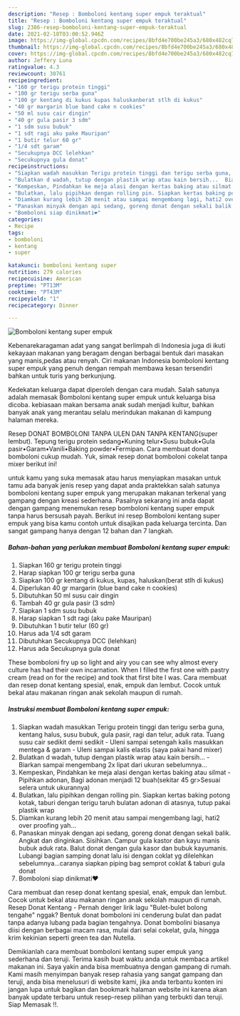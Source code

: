 ```yaml
---
description: "Resep : Bomboloni kentang super empuk teraktual"
title: "Resep : Bomboloni kentang super empuk teraktual"
slug: 2386-resep-bomboloni-kentang-super-empuk-teraktual
date: 2021-02-18T03:00:52.946Z
image: https://img-global.cpcdn.com/recipes/8bfd4e700be245a3/680x482cq70/bomboloni-kentang-super-empuk-foto-resep-utama.jpg
thumbnail: https://img-global.cpcdn.com/recipes/8bfd4e700be245a3/680x482cq70/bomboloni-kentang-super-empuk-foto-resep-utama.jpg
cover: https://img-global.cpcdn.com/recipes/8bfd4e700be245a3/680x482cq70/bomboloni-kentang-super-empuk-foto-resep-utama.jpg
author: Jeffery Luna
ratingvalue: 4.3
reviewcount: 30761
recipeingredient:
- "160 gr terigu protein tinggi"
- "100 gr terigu serba guna"
- "100 gr kentang di kukus kupas haluskanberat stlh di kukus"
- "40 gr margarin blue band cake n cookies"
- "50 ml susu cair dingin"
- "40 gr gula pasir 3 sdm"
- "1 sdm susu bubuk"
- "1 sdt ragi aku pake Mauripan"
- "1 butir telur 60 gr"
- "1/4 sdt garam"
- "Secukupnya DCC lelehkan"
- "Secukupnya gula donat"
recipeinstructions:
- "Siapkan wadah masukkan Terigu protein tinggi dan terigu serba guna, kentang halus, susu bubuk, gula pasir, ragi dan telur, aduk rata. Tuang susu cair sedikit demi sedikit  Uleni sampai setengah kalis masukkan mentega &amp; garam Uleni sampai kalis elastis (saya pakai hand mixer)"
- "Bulatkan d wadah, tutup dengan plastik wrap atau kain bersih...  Biarkan sampai mengembang 2x lipat dari ukuran sebelumnya..."
- "Kempeskan, Pindahkan ke meja alasi dengan kertas baking atau silmat Pipihkan adonan, Bagi adonan menjadi 12 buah(sekitar 45 gr&gt;Sesuai selera untuk ukurannya)"
- "Bulatkan, lalu pipihkan dengan rolling pin. Siapkan kertas baking potong kotak, taburi dengan terigu taruh bulatan adonan di atasnya, tutup pakai plastik wrap"
- "Diamkan kurang lebih 20 menit atau sampai mengembang lagi, hati2 over proofing yah..."
- "Panaskan minyak dengan api sedang, goreng donat dengan sekali balik. Angkat dan dinginkan. Sisihkan. Campur gula kastor dan kayu manis bubuk aduk rata. Balut donat dengan gula kasor dan bubuk kayumanis. Lubangi bagian samping donat lalu isi dengan coklat yg dilelehkan sebelumnya...caranya siapkan piping bag semprot coklat &amp; taburi gula donat"
- "Bomboloni siap dinikmati❤"
categories:
- Recipe
tags:
- bomboloni
- kentang
- super

katakunci: bomboloni kentang super 
nutrition: 279 calories
recipecuisine: American
preptime: "PT13M"
cooktime: "PT43M"
recipeyield: "1"
recipecategory: Dinner

---
```



![Bomboloni kentang super empuk](https://img-global.cpcdn.com/recipes/8bfd4e700be245a3/680x482cq70/bomboloni-kentang-super-empuk-foto-resep-utama.jpg)

Kebenarekaragaman adat yang sangat berlimpah di Indonesia juga di ikuti kekayaan makanan yang beragam dengan berbagai bentuk dari masakan yang manis,pedas atau renyah. Ciri makanan Indonesia bomboloni kentang super empuk yang penuh dengan rempah membawa kesan tersendiri bahkan untuk turis yang berkunjung.


Kedekatan keluarga dapat diperoleh dengan cara mudah. Salah satunya adalah memasak Bomboloni kentang super empuk untuk keluarga bisa dicoba. kebiasaan makan bersama anak sudah menjadi kultur, bahkan banyak anak yang merantau selalu merindukan makanan di kampung halaman mereka.

Resep DONAT BOMBOLONI TANPA ULEN DAN TANPA KENTANG(super lembut). Tepung terigu protein sedang•Kuning telur•Susu bubuk•Gula pasir•Garam•Vanili•Baking powder•Fermipan. Cara membuat donat bomboloni cukup mudah. Yuk, simak resep donat bomboloni cokelat tanpa mixer berikut ini!

untuk kamu yang suka memasak atau harus menyiapkan masakan untuk tamu ada banyak jenis resep yang dapat anda praktekkan salah satunya bomboloni kentang super empuk yang merupakan makanan terkenal yang gampang dengan kreasi sederhana. Pasalnya sekarang ini anda dapat dengan gampang menemukan resep bomboloni kentang super empuk tanpa harus bersusah payah.
Berikut ini resep Bomboloni kentang super empuk yang bisa kamu contoh untuk disajikan pada keluarga tercinta. Dan sangat gampang hanya dengan 12 bahan dan 7 langkah.


<!--inarticleads1-->

##### Bahan-bahan yang perlukan membuat Bomboloni kentang super empuk:

1. Siapkan 160 gr terigu protein tinggi
1. Harap siapkan 100 gr terigu serba guna
1. Siapkan 100 gr kentang di kukus, kupas, haluskan(berat stlh di kukus)
1. Diperlukan 40 gr margarin (blue band cake n cookies)
1. Dibutuhkan 50 ml susu cair dingin
1. Tambah 40 gr gula pasir (3 sdm)
1. Siapkan 1 sdm susu bubuk
1. Harap siapkan 1 sdt ragi (aku pake Mauripan)
1. Dibutuhkan 1 butir telur (60 gr)
1. Harus ada 1/4 sdt garam
1. Dibutuhkan Secukupnya DCC (lelehkan)
1. Harus ada Secukupnya gula donat


These bomboloni fry up so light and airy you can see why almost every culture has had their own incarnation. When I filled the first one with pastry cream (read on for the recipe) and took that first bite I was. Cara membuat dan resep donat kentang spesial, enak, empuk dan lembut. Cocok untuk bekal atau makanan ringan anak sekolah maupun di rumah. 

<!--inarticleads2-->

##### Instruksi membuat  Bomboloni kentang super empuk:

1. Siapkan wadah masukkan Terigu protein tinggi dan terigu serba guna, kentang halus, susu bubuk, gula pasir, ragi dan telur, aduk rata. Tuang susu cair sedikit demi sedikit  - Uleni sampai setengah kalis masukkan mentega &amp; garam - Uleni sampai kalis elastis (saya pakai hand mixer)
1. Bulatkan d wadah, tutup dengan plastik wrap atau kain bersih...  - Biarkan sampai mengembang 2x lipat dari ukuran sebelumnya...
1. Kempeskan, Pindahkan ke meja alasi dengan kertas baking atau silmat - Pipihkan adonan, Bagi adonan menjadi 12 buah(sekitar 45 gr&gt;Sesuai selera untuk ukurannya)
1. Bulatkan, lalu pipihkan dengan rolling pin. Siapkan kertas baking potong kotak, taburi dengan terigu taruh bulatan adonan di atasnya, tutup pakai plastik wrap
1. Diamkan kurang lebih 20 menit atau sampai mengembang lagi, hati2 over proofing yah...
1. Panaskan minyak dengan api sedang, goreng donat dengan sekali balik. Angkat dan dinginkan. Sisihkan. Campur gula kastor dan kayu manis bubuk aduk rata. Balut donat dengan gula kasor dan bubuk kayumanis. Lubangi bagian samping donat lalu isi dengan coklat yg dilelehkan sebelumnya...caranya siapkan piping bag semprot coklat &amp; taburi gula donat
1. Bomboloni siap dinikmati❤


Cara membuat dan resep donat kentang spesial, enak, empuk dan lembut. Cocok untuk bekal atau makanan ringan anak sekolah maupun di rumah. Resep Donat Kentang - Pernah denger lirik lagu &#34;Bulet-bulet bolong tengahe&#34; nggak? Bentuk donat bomboloni ini cenderung bulat dan padat tanpa adanya lubang pada bagian tengahnya. Donat bombolini biasanya diisi dengan berbagai macam rasa, mulai dari selai cokelat, gula, hingga krim kekinian seperti green tea dan Nutella. 

Demikianlah cara membuat bomboloni kentang super empuk yang sederhana dan teruji. Terima kasih buat waktu anda untuk membaca artikel makanan ini. Saya yakin anda bisa membuatnya dengan gampang di rumah. Kami masih menyimpan banyak resep rahasia yang sangat gampang dan teruji, anda bisa menelusuri di website kami, jika anda terbantu konten ini jangan lupa untuk bagikan dan bookmark halaman website ini karena akan banyak update terbaru untuk resep-resep pilihan yang terbukti dan teruji. Siap Memasak !!. 

